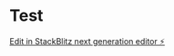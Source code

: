 # Test

[Edit in StackBlitz next generation editor ⚡️](https://stackblitz.com/~/github.com/PrideProse/Test)